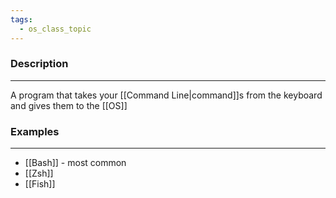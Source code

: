 ```yaml
---
tags:
  - os_class_topic
---
```


### Description
---
A program that takes your [[Command Line|command]]s from the keyboard and gives them to the [[OS]]

### Examples
---
- [[Bash]] -  most common
- [[Zsh]]
- [[Fish]]
